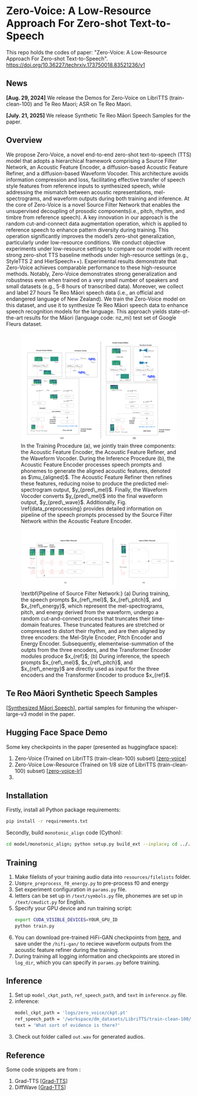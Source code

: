 # Zero-Voice: A Low-Resource Approach For Zero-shot Text-to-Speech

This repo holds the codes of paper: "Zero-Voice: A Low-Resource Approach For Zero-shot Text-to-Speech".
https://doi.org/10.36227/techrxiv.173750018.83521236/v1

## News

**[Aug. 29, 2024]** We release the Demos for Zero-Voice on LibriTTS (train-clean-100) and Te Reo Maori;  ASR on Te Reo Maori.

**[July. 21, 2025]** We release Synthetic Te Reo Māori Speech Samples for the paper.

## Overview

We propose Zero-Voice, a novel end-to-end zero-shot text-to-speech (TTS) model that adopts a hierarchical framework comprising a Source Filter Network, an Acoustic Feature Encoder, a diffusion-based Acoustic Feature Refiner, and a diffusion-based Waveform Vocoder. This architecture avoids information compression and loss, facilitating effective transfer of speech style features from reference inputs to synthesized speech, while addressing the mismatch between acoustic representations, mel-spectrograms, and waveform outputs during both training and inference.
At the core of Zero-Voice is a novel Source Filter Network that enables the unsupervised decoupling of prosodic components(i.e., pitch, rhythm, and timbre from reference speech). A key innovation in our approach is the random cut-and-connect data augmentation operation, which is applied to reference speech to enhance pattern diversity during training. This operation significantly improves the model’s zero-shot generalization, particularly under low-resource conditions.
We conduct objective experiments under low-resource settings to compare our model with recent strong zero-shot TTS baseline methods under high-resource settings (e.g., StyleTTS 2 and HierSpeech++). 
Experimental results demonstrate that Zero-Voice achieves comparable performance to these high-resource methods. 
Notably, Zero-Voice demonstrates strong generalization and robustness even when trained on a very small number of speakers and small datasets (e.g., 5-8 hours of transcribed data). 
Moreover, we collect and label 27 hours Te Reo Māori speech data (i.e., an official and endangered language of New Zealand). We train the Zero-Voice model on this dataset, and use it to synthesize Te Reo Māori speech data to enhance speech recognition models for the language. This approach yields state-of-the-art results for the Māori (language code: nz\_mi) test set of Google Fleurs dataset.

<figure>
<img src="assets/modeltrainingandinference.svg" alt="modeltrainingandinference" style="zoom: 50%;" />
<figcaption>In the Training Procedure (a), we jointly train three components: the Acoustic Feature Encoder, the Acoustic Feature Refiner, and the Waveform Vocoder. During the Inference Procedure (b), the Acoustic Feature Encoder processes speech prompts and phonemes to generate the aligned acoustic features, denoted as $\mu_{aligned}$. The Acoustic Feature Refiner then refines these features, reducing noise to produce the predicted mel-spectrogram output, $y_{pred\_mel}$. Finally, the Waveform Vocoder converts $y_{pred\_mel}$ into the final waveform output, $y_{pred\_wave}$. Additionally, Fig. \ref{data_preprocessing} provides detailed information on pipeline of the speech prompts processed by the Source Filter Network within the Acoustic Feature Encoder.</figcaption>
</figure>

<figure>
<img src="assets/data_preprocessing.svg" alt="/data_preprocessing" style="zoom: 70%;" />
<figcaption>\textbf{Pipeline of Source Filter Network:} (a) 
During training, the speech prompts $x_{ref\_mel}$, $x_{ref\_pitch}$, and $x_{ref\_energy}$, which represent the mel-spectrograms, pitch, and energy derived from the waveform, undergo a random cut-and-connect process that truncates their time-domain features. These truncated features are stretched or compressed to distort their rhythm, and are then aligned by three encoders: the Mel-Style Encoder, Pitch Encoder and Energy Encoder. Subsequently, elementwise-summation of the outpts from the three encoders, and the Transformer Encoder modules produce $x_{ref}$;
(b) During inference, the speech prompts $x_{ref\_mel}$, $x_{ref\_pitch}$, and $x_{ref\_energy}$ are directly used as input for the three encoders and the Transformer Encoder to produce $x_{ref}$. </figcaption>
</figure>


## Te Reo Māori Synthetic Speech Samples

[[Synthesized Māori Speech](https://drive.google.com/drive/folders/1xAimbNIDO9dP1aePiEhwYoBgsB5077bU?usp=drive_link)], partial samples for fintuning the whisper-large-v3 model in the paper.


## Hugging Face Space Demo

Some key checkpoints in the paper (presented as huggingface space):

1. Zero-Voice (Trained on LibriTTS (train-clean-100) subset) [[zero-voice](https://huggingface.co/spaces/zwan074/zero-voice)] 
2. Zero-Voice Low-Resource (Trained on 1/8 size of LibriTTS (train-clean-100) subset)  [[zero-voice-lr](https://huggingface.co/spaces/zwan074/zero-voice-lr)]
3. 
## Installation

Firstly, install all Python package requirements:

```bash
pip install -r requirements.txt
```

Secondly, build `monotonic_align` code (Cython):

```bash
cd model/monotonic_align; python setup.py build_ext --inplace; cd ../..
```

## Training

1. Make filelists of your training audio data into `resources/filelists` folder.
2. Use`pre_preprocess_f0_energy.py` to pre-process f0 and energy  
3. Set experiment configuration in `params.py` file.
4. letters can be set up in `/text/symbols.py` file, phonemes are set up in `/text/cmudict.py` for English. 
6. Specify your GPU device and run training script:
    ```bash
    export CUDA_VISIBLE_DEVICES=YOUR_GPU_ID
    python train.py 
    ```
7.  You can download pre-trained HiFi-GAN checkpoints from [here](https://drive.google.com/drive/folders/1-eEYTB5Av9jNql0WGBlRoi-WH2J7bp5Y), and save under the `/hifi-gan/` to recieve waveform outputs from the acoustic feature refiner during the training.
8.  During training all logging information and checkpoints are stored in `log_dir`, which you can specify in `params.py` before training.

## Inference

1. Set up `model_ckpt_path`, `ref_speech_path`, and `text` in `inference.py` file.
4. inference:
    ```bash
    model_ckpt_path = 'logs/zero_voice/ckpt.pt'
    ref_speech_path = '/workspace/dm_datasets/LibriTTS/train-clean-100/7190/90543/7190_90543_000005_000001.wav'
    text = 'What sort of evidence is there?'
    ```
5. Check out folder called `out.wav` for generated audios.

   
## Reference

Some code snippets are from :

1. Grad-TTS [[Grad-TTS](https://github.com/huawei-noah/Speech-Backbones/tree/main/Grad-TTS)] 
2. DiffWave [[Grad-TTS](https://github.com/lmnt-com/diffwave)] 
